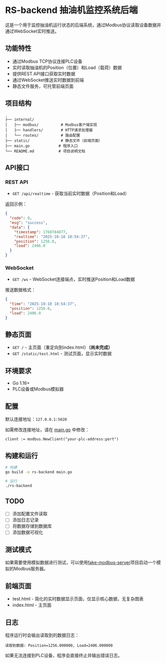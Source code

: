 # RS-backend 抽油机监控系统后端

这是一个用于监控抽油机运行状态的后端系统，通过Modbus协议读取设备数据并通过WebSocket实时推送。

## 功能特性

- 通过Modbus TCP协议连接PLC设备
- 实时读取抽油机的Position（位置）和Load（载荷）数据
- 提供REST API接口获取实时数据
- 通过WebSocket推送实时数据到前端
- 静态文件服务，可托管前端页面

## 项目结构

```
.
├── internal/
│   ├── modbus/          # Modbus客户端实现
│   ├── handlers/        # HTTP请求处理器
│   └── routes/          # 路由配置
├── static/              # 静态文件（前端页面）
├── main.go             # 程序入口
└── README.md           # 项目说明文档
```

## API接口

### REST API

- `GET /api/realtime` - 获取当前实时数据（Position和Load）

返回示例：
```json
{
  "code": 0,
  "msg": "success",
  "data": {
    "timestamp": 1760784877,
    "realtime": "2025-10-18 18:54:37",
    "position": 1256.0,
    "load": 2406.0
  }
}
```

### WebSocket

- `GET /ws` - WebSocket连接端点，实时推送Position和Load数据

推送数据格式：
```json
{
  "time": "2025-10-18 18:54:37",
  "position": 1256.0,
  "load": 2406.0
}
```

## 静态页面

- `GET /` - 主页面（重定向到index.html）__（尚未完成）__
- `GET /static/test.html` - 测试页面，显示实时数据

## 环境要求

- Go 1.16+
- PLC设备或Modbus模拟器

## 配置

默认连接地址：`127.0.0.1:5020`

如需修改连接地址，请在 [main.go](file:///home/way/GolandProjects/RS-backend/main.go) 中修改：


```
client := modbus.NewClient("your-plc-address:port")
```
## 构建和运行

```bash
# 构建
go build -o rs-backend main.go

# 运行
./rs-backend
```
## TODO
- [ ] 添加配置文件读取
- [ ] 添加日志记录
- [ ] 将数据存储到数据库
- [ ] 添加数据可视化
## 测试模式

如果需要使用模拟数据进行测试，可以使用[fake-modbus-server](https://github.com/WAYYYAW/fake-modbus-server)项目启动一个模拟的Modbus服务器。

## 前端页面

- test.html - 简化的实时数据显示页面，仅显示核心数据，无复杂图表
- index.html - 主页面

## 日志

程序运行时会输出读取到的数据日志：
```
读取到数据: Position=1256.000000, Load=2406.000000
```

如果无法连接到PLC设备，程序会直接终止并输出错误日志。